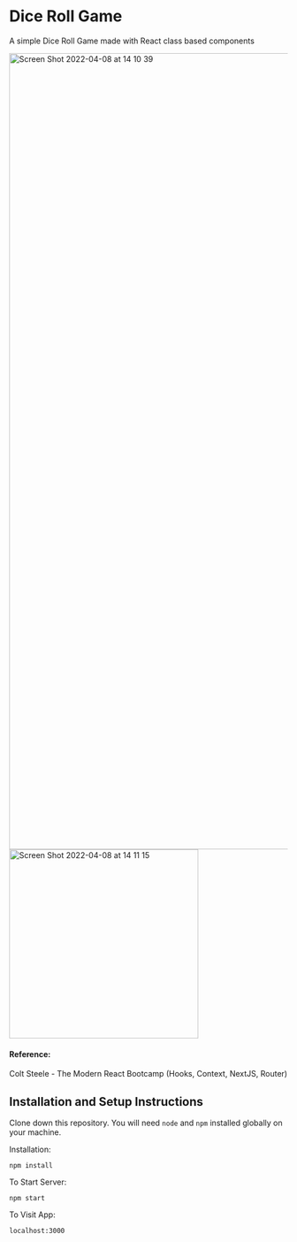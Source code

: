 # Dice Roll Game

A simple Dice Roll Game made with React class based components

<img width="1440" alt="Screen Shot 2022-04-08 at 14 10 39" src="https://user-images.githubusercontent.com/35894743/162490996-49c1c11c-50cb-4349-a9d1-0e191289a48b.png">

<img width="342" alt="Screen Shot 2022-04-08 at 14 11 15" src="https://user-images.githubusercontent.com/35894743/162491035-2b98014d-b098-4266-8d77-7dc36598e0d4.png">

#### Reference:

Colt Steele - The Modern React Bootcamp (Hooks, Context, NextJS, Router)

## Installation and Setup Instructions

Clone down this repository. You will need `node` and `npm` installed globally on your machine.

Installation:

`npm install`

To Start Server:

`npm start`

To Visit App:

`localhost:3000`
